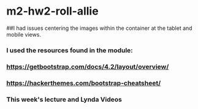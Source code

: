 # m2-hw2-roll-allie
##I had issues centering the images within the container at the tablet and mobile views.
### I used the resources found in the module: 
### https://getbootstrap.com/docs/4.2/layout/overview/
### https://hackerthemes.com/bootstrap-cheatsheet/
### This week's lecture and Lynda Videos 

